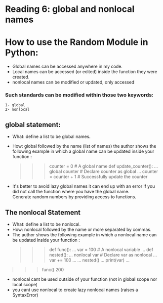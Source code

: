 # Reading 6: global and nonlocal names

# How to use the Random Module in Python:
* Global names can be accessed anywhere in my code.
* Local names can be accessed (or edited) inside the function they were created.
* nonlocal names can be modified or updated, only accessed 

### Such standards can be modified within those two keywords: 
    1- global
    2- nonlocal

## global statement: 
* What: define a list to be global names.
* How: global followed by the name (list of names)
   the author shows the following example in which a global name can be updated inside your function : 
   >>> counter = 0  # A global name
    >>> def update_counter():
...     global counter  # Declare counter as global
...     counter = counter + 1  # Successfully update the counter 

* It's better to avoid lazy global names it can end up with an error if you did not call the function where you have the global name.  
Generate random numbers by providing access to functions.


## The nonlocal Statement

* What: define a list to be nonlocal.
* How: nonlocal followed by the name or more separated by commas.
* The author shows the following example in which a nonlocal name can be updated inside your function :
   >>> def func():
...     var = 100  # A nonlocal variable
...     def nested():
...         nonlocal var  # Declare var as nonlocal
...         var += 100
...
...     nested()
...     print(var)
...
>>> func()
200

* nonlocal cant be used outside of your function (not in global scope nor local scope)
*  you cant use nonlocal to create lazy nonlocal names (raises a SyntaxError)
